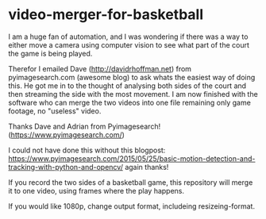 # video-merger-for-basketball

I am a huge fan of automation, and I was wondering if there was a way to either move a camera using computer vision to see what part of the court the game is being played.

Therefor I emailed Dave (http://davidrhoffman.net) from pyimagesearch.com (awesome blog) to ask whats the easiest way of doing this. He got me in to the thought of analysing both sides of the court and then streaming the side with the most movement. I am now finished with the software who can merge the two videos into one file remaining only game footage, no "useless" video.

Thanks Dave and Adrian from Pyimagesearch! (https://www.pyimagesearch.com/)

I could not have done this without this blogpost: https://www.pyimagesearch.com/2015/05/25/basic-motion-detection-and-tracking-with-python-and-opencv/ again thanks!

If you record the two sides of a basketball game, this repository will merge it to one video, using frames where the play happens.

If you would like 1080p, change output format, includeing resizeing-format.
